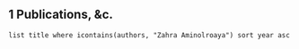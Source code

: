 
## 1 Publications, &c.
```dataview
list title where icontains(authors, "Zahra Aminolroaya") sort year asc
```